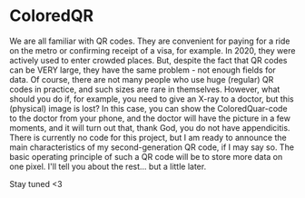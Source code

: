 # ColoredQR
We are all familiar with QR codes. They are convenient for paying for a ride on the metro or confirming receipt of a visa, for example. In 2020, they were actively used to enter crowded places.
But, despite the fact that QR codes can be VERY large, they have the same problem - not enough fields for data. Of course, there are not many people who use huge (regular) QR codes in practice, and such sizes are rare in themselves. 
However, what should you do if, for example, you need to give an X-ray to a doctor, but this (physical) image is lost? In this case, you can show the ColoredQuar-code to the doctor from your phone, and the doctor will have the picture in a few moments, and it will turn out that, thank God, you do not have appendicitis.
There is currently no code for this project, but I am ready to announce the main characteristics of my second-generation QR code, if I may say so.
The basic operating principle of such a QR code will be to store more data on one pixel. I'll tell you about the rest... but a little later.

Stay tuned <3
